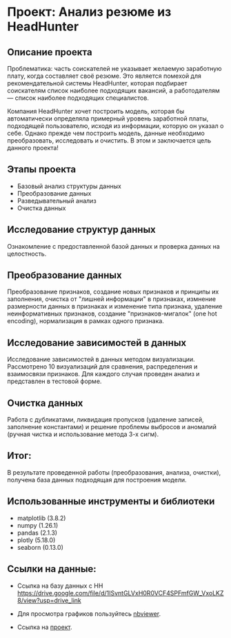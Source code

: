 # Проект: Анализ резюме из HeadHunter


## Описание проекта

Проблематика: часть соискателей не указывает желаемую заработную плату, когда составляет своё резюме. Это является помехой для рекомендательной системы HeadHunter, которая подбирает соискателям список наиболее подходящих вакансий, а работодателям — список наиболее подходящих специалистов.

Компания HeadHunter хочет построить модель, которая бы автоматически определяла примерный уровень заработной платы, подходящей пользователю, исходя из информации, которую он указал о себе. Однако прежде чем построить модель, данные необходимо преобразовать, исследовать и очистить. В этом и заключается цель данного проекта!


## Этапы проекта

* Базовый анализ структуры данных
* Преобразование данных
* Разведывательный анализ
* Очистка данных


## Исследование структур данных

Ознакомление с предоставленной базой данных и проверка данных на целостность.


## Преобразование данных

 Преобразование признаков, создание новых признаков и принципы их заполнения, очистка от "лишней информации" в признаках, измнение размерности данных в признаках и изменение типа признака, удаление неинформативных признаков, создание "признаков-мигалок" (one hot encoding), нормализация в рамках одного признака.


## Исследование зависимостей в данных

Исследование зависимостей в данных методом визуализации. Рассмотрено 10 визуализаций для сравнения, распределения и взаимосвязи признаков. Для каждого случая проведен анализ и представлен в тестовой форме.


## Очистка данных

Работа с дубликатами, ликвидация пропусков (удаление записей, заполнение константами) и решение проблемы выбросов и аномалий (ручная чистка и использование метода 3-х сигм).


## Итог:

В результате проведенной работы (преобразования, анализа, очистки), получена база данных 
подходящая для построения модели.


## Использованные инструменты и библиотеки
* matplotlib (3.8.2)
* numpy (1.26.1)
* pandas (2.1.3)
* plotly (5.18.0)
* seaborn (0.13.0)


## Ссылки на данные:

* Ссылка на базу данных с HH https://drive.google.com/file/d/1ISvntGLVxH0R0VCF4SPFmfGW_VxoLKZ8/view?usp=drive_link

* Для просмотра графиков пользуйтесь [nbviewer](https://nbviewer.org/).

* Ссылка на [проект](https://github.com/AlKirV/SF-HH-resume-analysis).





